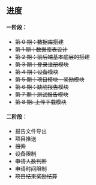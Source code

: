 ## 进度

#### 一阶段：

- ~~第 0 期：数据库搭建~~
- ~~第 1 期：数据库表设计~~
- ~~第 2 期：前后端基本底层的搭建~~
- ~~第 3 期：登录注册模块~~
- ~~第 4 期：设备模块~~
- ~~第 5 期：项目模块 - 奖励模块~~
- ~~第 6 期：缺陷报告模块~~
- ~~第 7 期：测试报告模块~~
- ~~第 8 期: 上传下载模块~~

#### 二阶段：

- 报告文件导出
- ~~项目推送~~
- ~~搜索~~
- ~~设备限制~~
- ~~申请人数判断~~
- ~~申请时间限制~~
- ~~项目结束奖励结算~~
